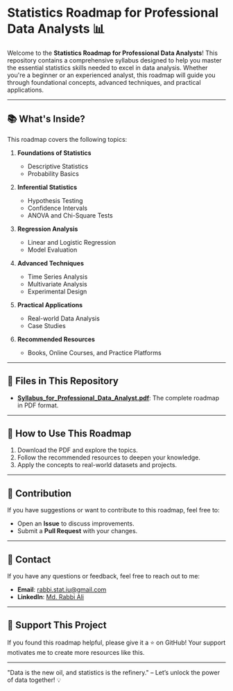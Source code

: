 # Statistics Roadmap for Professional Data Analysts 📊

Welcome to the **Statistics Roadmap for Professional Data Analysts**! This repository contains a comprehensive syllabus designed to help you master the essential statistics skills needed to excel in data analysis. Whether you're a beginner or an experienced analyst, this roadmap will guide you through foundational concepts, advanced techniques, and practical applications.

---

## 📚 **What's Inside?**
This roadmap covers the following topics:

1. **Foundations of Statistics**
   - Descriptive Statistics
   - Probability Basics

2. **Inferential Statistics**
   - Hypothesis Testing
   - Confidence Intervals
   - ANOVA and Chi-Square Tests

3. **Regression Analysis**
   - Linear and Logistic Regression
   - Model Evaluation

4. **Advanced Techniques**
   - Time Series Analysis
   - Multivariate Analysis
   - Experimental Design

5. **Practical Applications**
   - Real-world Data Analysis
   - Case Studies

6. **Recommended Resources**
   - Books, Online Courses, and Practice Platforms

---

## 📂 **Files in This Repository**
- **[Syllabus_for_Professional_Data_Analyst.pdf](Syllabus_for_Professional_Data_Analyst.pdf)**: The complete roadmap in PDF format.

---

## 🚀 **How to Use This Roadmap**
1. Download the PDF and explore the topics.
2. Follow the recommended resources to deepen your knowledge.
3. Apply the concepts to real-world datasets and projects.

---

## 🤝 **Contribution**
If you have suggestions or want to contribute to this roadmap, feel free to:
- Open an **Issue** to discuss improvements.
- Submit a **Pull Request** with your changes.

---

## 📧 **Contact**
If you have any questions or feedback, feel free to reach out to me:
- **Email**: rabbi.stat.iu@gmail.com
- **LinkedIn**: [Md. Rabbi Ali](https://www.linkedin.com/in/rabbi-the-analyst/)

---

## 🌟 **Support This Project**
If you found this roadmap helpful, please give it a ⭐️ on GitHub! Your support motivates me to create more resources like this.

---

"Data is the new oil, and statistics is the refinery." – Let’s unlock the power of data together! 💡
